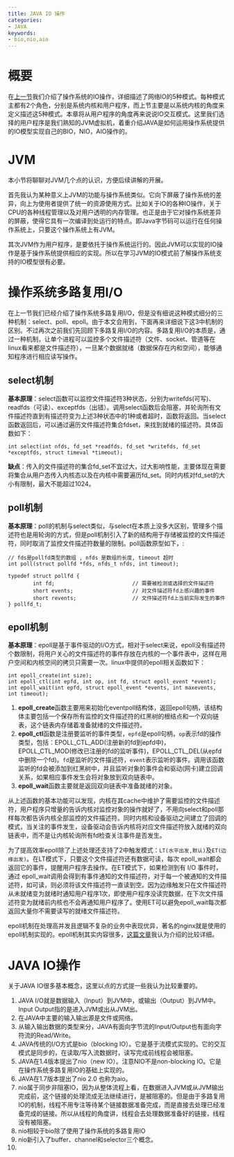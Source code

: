 ```yaml
---
title: JAVA IO 操作
categories:
- JAVA
keywords:
- bio,nio,aio
---
```


# 概要
在[上一节](http://blog.gaiaproject.club/io/)我们介绍了操作系统的IO操作，详细描述了网络IO的5种模式。每种模式主都有2个角色，分别是系统内核和用户程序，而上节主要是以系统内核的角度来定义描述这5种模式。本章将从用户程序的角度再来说说IO交互模式。这里我们选择的用户程序是我们熟知的JVM虚拟机，着重介绍JAVA是如何运用操作系统提供的IO模型实现自己的BIO，NIO，AIO操作的。

# JVM
本小节将聊聊对JVM几个点的认识，方便后续讲解的开展。  


首先我认为某种意义上JVM的功能与操作系统类似。它向下屏蔽了操作系统的差异，向上为使用者提供了统一的资源使用方式。比如关于IO的各种IO操作，关于CPU的各种线程管理以及对用户透明的内存管理。也正是由于它对操作系统差异的屏蔽，使得它具有一次编译到处运行的特点。即Java字节码可以运行在任何操作系统上，只要这个操作系统上有JVM。  


其次JVM作为用户程序，是要依托于操作系统运行的。因此JVM可以实现的IO操作是基于操作系统提供相应的实现。所以在学习JVM的IO模式前了解操作系统支持的IO模型很有必要。

# 操作系统多路复用I/O
在上一节我们已经介绍了操作系统多路复用I/O，但是没有细说这种模式细分的三种机制：select、poll、epoll。由于本文会用到，下面再来详细说下这3中机制的区别。不过再次之前我们先回顾下多路复用I/O的内容。多路复用I/O的本质是，通过一种机制，让单个进程可以监控多个文件描述符（文件、socket、管道等在linux看来都是文件描述符），一旦某个数据就绪（数据保存在内和空间），能够通知程序进行相应读写操作。

## select机制
**基本原理**：select函数可以监控文件描述符3种状态，分别为writefds(可写)、readfds（可读）、exceptfds（出错）。调用select函数后会阻塞，并轮询所有文件描述符直到有描述符变为上述3种状态中的1种或者超时，函数将返回。当select函数返回后，可以通过遍历文件描述符集合fdset，来找到就绪的描述符。具体函数如下：
```cgo 
int select(int nfds, fd_set *readfds, fd_set *writefds, fd_set *exceptfds, struct timeval *timeout);
```
**缺点**：传入的文件描述符的集合fd_set不宜过大，过大影响性能，主要体现在需要将集合从用户态传入内核态以及在内核中需要遍历fd_set。同时内核对fd_set的大小有限制，最大不能超过1024。

## poll机制
**基本原理**：poll的机制与select类似，与select在本质上没多大区别，管理多个描述符也是用轮询的方式，但是poll机制引入了新的结构用于存储被监控的文件描述符，同时取消了监控文件描述符数量的限制。poll函数原型如下，:
```cgo
// fds是pollfd类型的数组 , nfds 是数组的长度, timeout 超时
int poll(struct pollfd *fds, nfds_t nfds, int timeout);

typedef struct pollfd {
        int fd;                         // 需要被检测或选择的文件描述符
        short events;                   // 对文件描述符fd上感兴趣的事件
        short revents;                  // 文件描述符fd上当前实际发生的事件
} pollfd_t;
```

## epoll机制
**基本原理**：epoll是基于事件驱动的I/O方式，相对于select来说，epoll没有描述符个数限制，将用户关心的文件描述符的事件存放在内核的一个事件表中，这样在用户空间和内核空间的拷贝只需要一次。linux中提供的epoll相关函数如下：
```cgo
int epoll_create(int size); 
int epoll_ctl(int epfd, int op, int fd, struct epoll_event *event);  
int epoll_wait(int epfd, struct epoll_event *events, int maxevents, int timeout);
```

1. **epoll_create**函数主要用来初始化eventpoll结构体，返回epoll句柄，该结构体主要包括一个保存所有监控的文件描述符的红黑树的根结点和一个双向链表，这个链表内存储着准备就绪的文件描述符。
2. **epoll_ctl**函数是注册要监听的事件类型，`epfd`是epoll句柄，`op`表示fd的操作类型，包括：EPOLL_CTL_ADD(注册新的fd到epfd中)，EPOLL_CTL_MOD(修改已注册的fd的监听事件)，EPOLL_CTL_DEL(从epfd中删除一个fd)。`fd`是监听的文件描述符，`event`表示监听的事件。调用该函数监听的fd会被添加到红黑树中，并且监听对象的事件会和驱动(网卡)建立回调关系，如果相应事件发生会将对象放到双向链表中。
3. **epoll_wait**函数主要就是返回双向链表中准备就绪的对象。

从上述函数的基本功能可以发现，内核在其cache中维护了需要监控的文件描述符，用户程序只增量的告诉内核对监控对象的操作就好了，不用向select和poll那样每次都告诉内核全部监控的文件描述符。同时内核和设备驱动之间建立了回调的模式，当关注的事件发生，设备驱动会告诉内核将对应文件描述符放入就绪的双向链表中，而不是让内核轮询所有fd检查关注事件是否发生。  

为了提高效率epoll除了上述处理还支持了2中触发模式：`LT(水平出发,默认)`及`ET(边缘出发)`。在LT模式下，只要这个文件描述符还有数据可读，每次 epoll_wait都会返回它的事件，提醒用户程序去操作。在ET模式下，如果检测到有 I/O 事件时，通过 epoll_wait调用会得到有事件通知的文件描述符，对于每一个被通知的文件描述符，如可读，则必须将该文件描述符一直读到空。因为边缘触发只在文件描述符从未就绪变为就绪时通知用户程序1次，即使用户程序没读完数据，在下次文件描述符变为就绪前内核也不会再通知用户程序了。使用ET可以避免epoll_wait每次都返回大量你不需要读写的就绪文件描述符。


epoll机制在处理高并发且逻辑不复杂的业务中表现优异，著名的nginx就是使用的epoll机制实现的。epoll机制其实内容很多，[这篇文章](https://blog.csdn.net/daaikuaichuan/article/details/83862311)我认为介绍的比较详细。

# JAVA IO操作
关于JAVA IO很多基本概念，这里以点的方式提一些我认为比较重要的。
1. JAVA I/O就是数据输入（Input）到JVM中，或输出（Output）到JVM中。Input Output指的是进入JVM或出从JVM出。
2. 在JAVA中主要的输入输出源是文件或网络。
3. 从输入输出数据的类型来分，JAVA有面向字节流的Input/Output也有面向字符流的Read/Write。
4. JAVA传统的I/O方式是bio（blocking IO）。它是基于流模式实现的。它的交互模式是同步的，在读取/写入流数据时，读写完成前线程会被阻塞。
5. JAVA在1.4版本提出了nio（new IO）。注意NIO不是non-blocking IO。它是在操作系统多路复用IO的基础上实现的。
6. JAVA在1.7版本提出了nio 2.0 也称为aio。
6. nio属于同步非阻塞IO，因为从整体流程上看，在数据进入JVM或从JVM输出完成前，这个链接的处理流成无法继续进行，是被阻塞的。但是由于多路复用IO的机制，线程不用专注等待某个链接数据准备完成，而是直接去处理已经准备完成的链接。所以从线程的角度讲，线程会去处理数据准备好的链接，线程没有被阻塞。
7. nio相较于bio除了使用了操作系统的多路复用IO
7. nio新引入了buffer、channel和selector三个概念。
8. 
